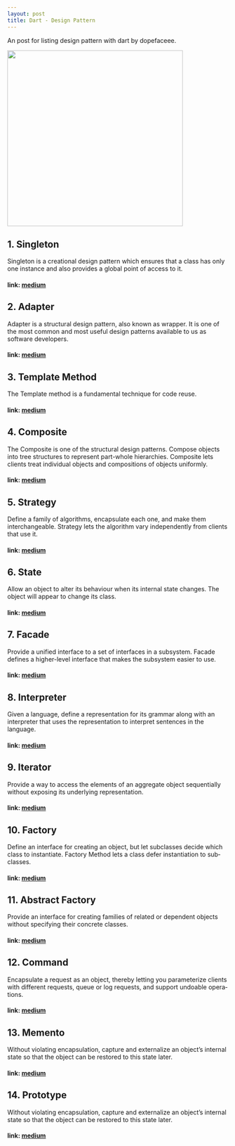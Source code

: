 ```yaml
---
layout: post
title: Dart - Design Pattern
---
```


An post for listing design pattern with dart by dopefaceee.

<img src="https://miro.medium.com/max/720/1*t9pXNsn5rUaeECmNTA1m0Q.png" width="400"/>

## 1. Singleton

Singleton is a creational design pattern which ensures that a class has only one instance and also provides a global point of access to it.

#### link: [medium](https://medium.com/flutter-community/flutter-design-patterns-1-singleton-437f04e923ce)

## 2. Adapter

Adapter is a structural design pattern, also known as wrapper. It is one of the most common and most useful design patterns available to us as software developers.

#### link: [medium](https://medium.com/flutter-community/flutter-design-patterns-2-adapter-3f05c02a7c84)

## 3. Template Method

The Template method is a fundamental technique for code reuse.

#### link: [medium](https://medium.com/flutter-community/flutter-design-patterns-3-template-method-89799d84e378)

## 4. Composite

The Composite is one of the structural design patterns. Compose objects into tree structures to represent part-whole hierarchies. Composite lets clients treat individual objects and compositions of objects uniformly.

#### link: [medium](https://medium.com/flutter-community/flutter-design-patterns-4-composite-23473cccf2b3)

## 5. Strategy

Define a family of algorithms, encapsulate each one, and make them interchangeable. Strategy lets the algorithm vary independently from clients that use it.

#### link: [medium](https://medium.com/flutter-community/flutter-design-patterns-5-strategy-ef9cf5b5b694)

## 6. State

Allow an object to alter its behaviour when its internal state changes. The object will appear to change its class.

#### link: [medium](https://medium.com/flutter-community/flutter-design-patterns-6-state-be06cb05525c)

## 7. Facade

Provide a unified interface to a set of interfaces in a subsystem. Facade defines a higher-level interface that makes the subsystem easier to use.

#### link: [medium](https://medium.com/flutter-community/flutter-design-patterns-7-facade-eb40434fb973)

## 8. Interpreter

Given a language, define a representation for its grammar along with an inter­preter that uses the representation to interpret sentences in the language.

#### link: [medium](https://medium.com/flutter-community/flutter-design-patterns-8-interpreter-8f15e9de3ee9)

## 9. Iterator

Provide a way to access the elements of an aggregate object sequentially
without exposing its underlying representation.

#### link: [medium](https://medium.com/flutter-community/flutter-design-patterns-9-iterator-8da27ee83c17)

## 10. Factory

Define an interface for creating an object, but let subclasses decide which class to instantiate. Factory Method lets a class defer instantiation to sub­classes.

#### link: [medium](https://medium.com/flutter-community/flutter-design-patterns-10-factory-method-c53ad11d863f)

## 11. Abstract Factory

Provide an interface for creating families of related or dependent objects
without specifying their concrete classes.

#### link: [medium](https://medium.com/flutter-community/flutter-design-patterns-11-abstract-factory-7098112925d8)

## 12. Command

Encapsulate a request as an object, thereby letting you parameterize clients with different requests, queue or log requests, and support undoable opera­tions.

#### link: [medium](https://medium.com/flutter-community/flutter-design-patterns-12-command-e199172e16eb)

## 13. Memento

Without violating encapsulation, capture and externalize an object’s internal
state so that the object can be restored to this state later.

#### link: [medium](https://medium.com/flutter-community/flutter-design-patterns-13-memento-b487769cf104)

## 14. Prototype

Without violating encapsulation, capture and externalize an object’s internal
state so that the object can be restored to this state later.

#### link: [medium](https://medium.com/@mkazlauskas/flutter-design-patterns-14-prototype-7d7d18bcf643)
